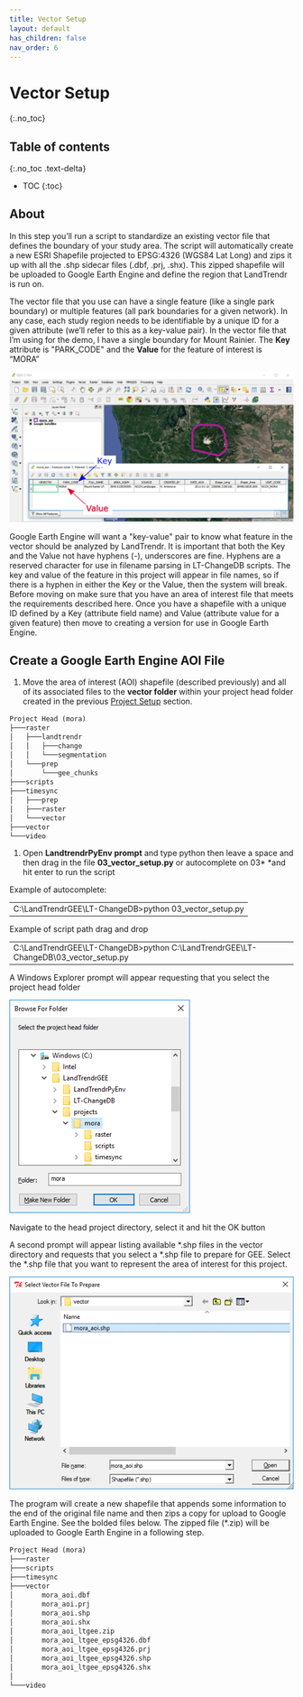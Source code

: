 ```yaml
---
title: Vector Setup
layout: default
has_children: false
nav_order: 6
---
```


# Vector Setup
{:.no_toc}

## Table of contents
{:.no_toc .text-delta}

* TOC
{:toc}

## About

In this step you’ll run a script to standardize an existing vector file that defines the boundary of your study area. 
The script will automatically create a new ESRI Shapefile projected to EPSG:4326 (WGS84 Lat Long) and zips it up 
with all the .shp sidecar files (.dbf, .prj, .shx). This zipped shapefile will be uploaded to Google Earth Engine 
and define the region that LandTrendr is run on.

The vector file that you use can have a single feature (like a single park boundary) or multiple features 
(all park boundaries for a given network). In any case, each study region needs to be identifiable by a unique ID for 
a given attribute (we’ll refer to this as a key-value pair). In the vector file that I’m using for the demo, I have a 
single boundary for Mount Rainier. The **Key** attribute is "PARK_CODE" and the **Value** for the feature of interest 
is “MORA”  

![image alt text](image_24.png)

Google Earth Engine will want a "key-value" pair to know what feature in the vector should be analyzed by LandTrendr. 
It is important that both the Key and the Value not have hyphens (-), underscores are fine. Hyphens are a reserved 
character for use in filename parsing in LT-ChangeDB scripts. The key and value of the feature in this project will 
appear in file names, so if there is a hyphen in either the Key or the Value, then the system will break. Before 
moving on make sure that you have an area of interest file that meets the requirements described here. Once you have 
a shapefile with a unique ID defined by a Key (attribute field name) and Value (attribute value for a given feature) 
then move to creating a version for use in Google Earth Engine.

## Create a Google Earth Engine AOI File

1. Move the area of interest (AOI) shapefile (described previously) and all of its associated files to the **vector folder** 
within your project head folder created in the previous [Project Setup](#heading=h.qtiyguaspsr0) section. 

```
Project Head (mora)
├───raster
│   ├───landtrendr
│   │   ├───change
│   │   └───segmentation
│   └───prep
│       └───gee_chunks
├───scripts
├───timesync
│   ├───prep
│   ├───raster
│   └───vector
├───vector
└───video
```


1. Open **LandtrendrPyEnv prompt** and type python then leave a space and then drag in the file **03_vector_setup.py** or 
autocomplete on 03* *and hit enter to run the script

Example of autocomplete:

<table>
  <tr>
    <td>C:\LandTrendrGEE\LT-ChangeDB>python 03_vector_setup.py</td>
  </tr>
</table>


Example of script path drag and drop

<table>
  <tr>
    <td>C:\LandTrendrGEE\LT-ChangeDB>python C:\LandTrendrGEE\LT-ChangeDB\03_vector_setup.py</td>
  </tr>
</table>


A Windows Explorer prompt will appear requesting that you select the project head folder

![image alt text](image_25.png)

Navigate to the head project directory, select it and hit the OK button

A second prompt will appear listing available *.shp files in the vector directory and requests that you select a *.shp file 
to prepare for GEE. Select the *.shp file that you want to represent the area of interest for this project.

![image alt text](image_26.png)

The program will create a new shapefile that appends some information to the end of the original file name and then zips a 
copy for upload to Google Earth Engine. See the bolded files below. The zipped file (*.zip) will be uploaded to Google 
Earth Engine in a following step.

```
Project Head (mora)
├───raster
├───scripts
├───timesync
├───vector
│       mora_aoi.dbf
│       mora_aoi.prj
│       mora_aoi.shp
│       mora_aoi.shx
│       mora_aoi_ltgee.zip
│       mora_aoi_ltgee_epsg4326.dbf
│       mora_aoi_ltgee_epsg4326.prj
│       mora_aoi_ltgee_epsg4326.shp
│       mora_aoi_ltgee_epsg4326.shx
│
└───video
```
